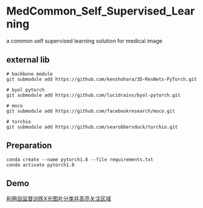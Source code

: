 # MedCommon_Self_Supervised_Learning
a common self supervised learning solution for medical image

## external lib

```
# backbone module
git submodule add https://github.com/kenshohara/3D-ResNets-PyTorch.git

# byol pytorch
git submodule add https://github.com/lucidrains/byol-pytorch.git

# moco 
git submodule add https://github.com/facebookresearch/moco.git

# torchio
git submodule add https://github.com/searobbersduck/torchio.git

```

## Preparation

```
conda create --name pytorch1.8 --file requirements.txt
conda activate pytorch1.8
```

## Demo

[利用自监督训练X光图片分类并高亮关注区域](./exp/xray/readme.md)

## 
